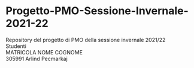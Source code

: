 # Progetto-PMO-Sessione-Invernale-2021-22
Repository del progetto di PMO della sessione invernale 2021/22
<br>
Studenti
<br>
MATRICOLA NOME   COGNOME
<br>
305991    Arlind Pecmarkaj
